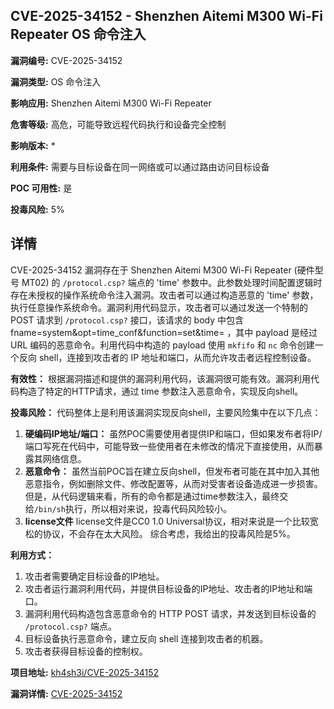 ## CVE-2025-34152 - Shenzhen Aitemi M300 Wi-Fi Repeater OS 命令注入

**漏洞编号:** CVE-2025-34152

**漏洞类型:** OS 命令注入

**影响应用:** Shenzhen Aitemi M300 Wi-Fi Repeater

**危害等级:** 高危，可能导致远程代码执行和设备完全控制

**影响版本:** *

**利用条件:** 需要与目标设备在同一网络或可以通过路由访问目标设备

**POC 可用性:** 是

**投毒风险:** 5%

## 详情

CVE-2025-34152 漏洞存在于 Shenzhen Aitemi M300 Wi-Fi Repeater (硬件型号 MT02) 的 `/protocol.csp?` 端点的 'time' 参数中。此参数处理时间配置逻辑时存在未授权的操作系统命令注入漏洞。攻击者可以通过构造恶意的 'time' 参数，执行任意操作系统命令。漏洞利用代码显示，攻击者可以通过发送一个特制的 POST 请求到 `/protocol.csp?` 接口，该请求的 body 中包含 fname=system&opt=time_conf&function=set&time=<payload> ，其中 payload 是经过 URL 编码的恶意命令。利用代码中构造的 payload 使用 `mkfifo` 和 `nc` 命令创建一个反向 shell，连接到攻击者的 IP 地址和端口，从而允许攻击者远程控制设备。

**有效性：**
根据漏洞描述和提供的漏洞利用代码，该漏洞很可能有效。漏洞利用代码构造了特定的HTTP请求，通过 time 参数注入恶意命令，实现反向shell。

**投毒风险：**
代码整体上是利用该漏洞实现反向shell，主要风险集中在以下几点：
1.  **硬编码IP地址/端口：** 虽然POC需要使用者提供IP和端口，但如果发布者将IP/端口写死在代码中，可能导致一些使用者在未修改的情况下直接使用，从而暴露其网络信息。
2.  **恶意命令：** 虽然当前POC旨在建立反向shell，但发布者可能在其中加入其他恶意指令，例如删除文件、修改配置等，从而对受害者设备造成进一步损害。但是，从代码逻辑来看，所有的命令都是通过time参数注入，最终交给`/bin/sh`执行，所以相对来说，投毒代码风险较小。
3.  **license文件** license文件是CC0 1.0 Universal协议，相对来说是一个比较宽松的协议，不会存在太大风险。
综合考虑，我给出的投毒风险是5%。

**利用方式：**
1.  攻击者需要确定目标设备的IP地址。
2.  攻击者运行漏洞利用代码，并提供目标设备的IP地址、攻击者的IP地址和端口。
3.  漏洞利用代码构造包含恶意命令的 HTTP POST 请求，并发送到目标设备的 `/protocol.csp?` 端点。
4.  目标设备执行恶意命令，建立反向 shell 连接到攻击者的机器。
5.  攻击者获得目标设备的控制权。

**项目地址:** [kh4sh3i/CVE-2025-34152](https://github.com/kh4sh3i/CVE-2025-34152)

**漏洞详情:** [CVE-2025-34152](https://nvd.nist.gov/vuln/detail/CVE-2025-34152)